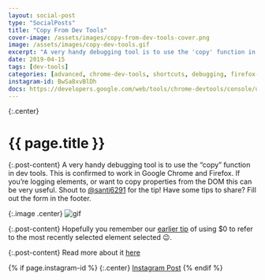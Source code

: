 ```yaml
---
layout: social-post
type: "SocialPosts"
title: "Copy From Dev Tools"
cover-image: /assets/images/copy-from-dev-tools-cover.png
image: /assets/images/copy-dev-tools.gif
excerpt: "A very handy debugging tool is to use the 'copy' function in dev tools."
date: 2019-04-15
tags: [dev-tools]
categories: [advanced, chrome-dev-tools, shortcuts, debugging, firefox-dev-tools, dev-tools]
instagram-id: BwSa8xvBlDh
docs: https://developers.google.com/web/tools/chrome-devtools/console/utilities
---
```

{:.center}
# {{ page.title }}

{:.post-content}
A very handy debugging tool is to use the “copy” function in dev tools. This is 
confirmed to work in Google Chrome and Firefox. If you’re logging elements, or 
want to copy properties from the DOM this can be very useful. 
Shout to <a href="https://www.instagram.com/santi6291/" target="_blank">@santi6291</a> 
for the tip! Have some tips to share? Fill out the form in the footer. 

{:.image .center}
![gif]({{page.image}})

{:.post-content}
Hopefully you remember our [earlier tip](/social-posts/dollar-sign-devtools/) of using $0 to refer to the most recently selected element selected 😉.

{:.post-content}
Read more about it <a href="{{page.docs}}" target="_blank">here</a>

{% if page.instagram-id %}
{:.center}
<a class="insta-link" href="https://www.instagram.com/p/{{page.instagram-id}}" target="_blank">Instagram Post</a>
{% endif %}
